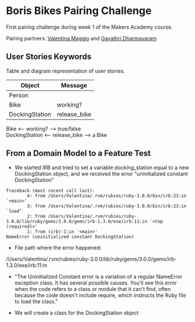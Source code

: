 # Boris Bikes Pairing Challenge

First pairing challenge during week 1 of the Makers Academy course.

Pairing partners: [Valentina Maggio](https://github.com/valentina-maggio) and [Gayathri Dharmavaram](https://github.com/gdrmvrm)


## User Stories Keywords

Table and diagram representation of user stories.

| Object | Message |
| --- | --- |
| Person | |
| Bike | working? |
| DockingStation | release_bike |

Bike <-- working? --> true/false<br  />
DockingStation <-- release_bike --> a Bike

## From a Domain Model to a Feature Test

* We started IRB and tried to set a variable docking_station equal to a new DockingStation object, and we received the error "uninitialized constant DockingStation"

```shell 
Traceback (most recent call last):
        4: from /Users/Valentina/.rvm/rubies/ruby-3.0.0/bin/irb:23:in `<main>'
        3: from /Users/Valentina/.rvm/rubies/ruby-3.0.0/bin/irb:23:in `load’
        2: from /Users/Valentina/.rvm/rubies/ruby-3.0.0/lib/ruby/gems/3.0.0/gems/irb-1.3.0/exe/irb:11:in `<top (required)>'
        1: from (irb):1:in `<main>'
NameError (uninitialized constant DockingStation)
```

* File path where the error happened:

/Users/Valentina/.rvm/rubies/ruby-3.0.0/lib/ruby/gems/3.0.0/gems/irb-1.3.0/exe/irb:11:in

* "The Uninitialized Constant error is a variation of a regular NameError exception class. It has several possible causes. You'll see this error when the code refers to a class or module that it can't find, often because the code doesn't include require, which instructs the Ruby file to load the class."

* We will create a class for the DockingStation object
